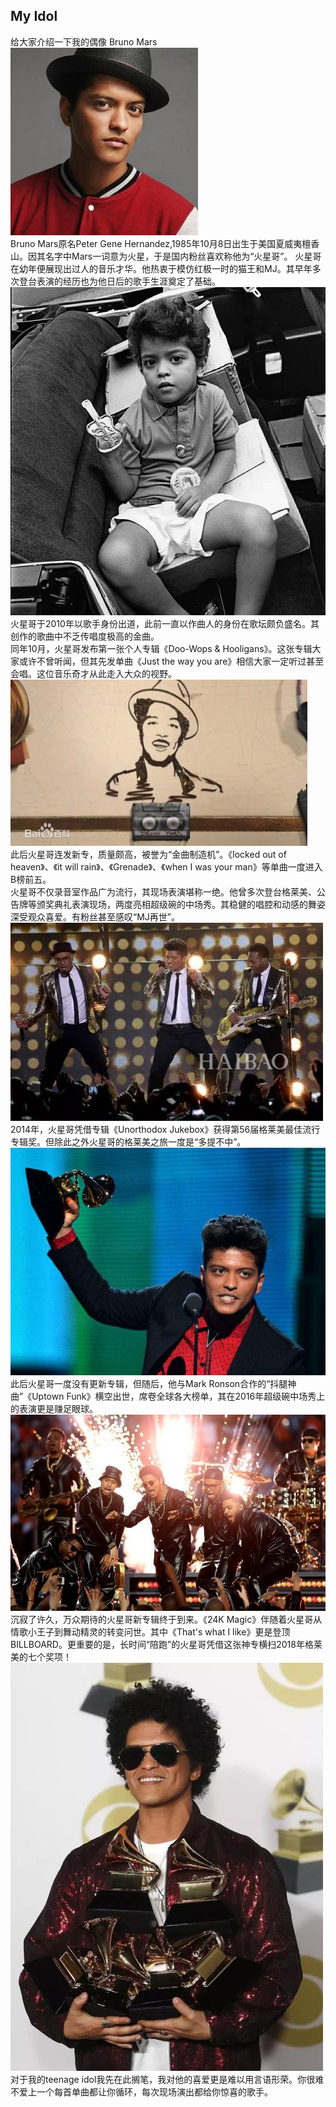 ## My Idol
给大家介绍一下我的偶像 Bruno Mars<br/>
![](images/BM.JPG)<br/>
Bruno Mars原名Peter Gene Hernandez,1985年10月8日出生于美国夏威夷檀香山。因其名字中Mars一词意为火星，于是国内粉丝喜欢称他为“火星哥”。
火星哥在幼年便展现出过人的音乐才华。他热衷于模仿红极一时的猫王和MJ。其早年多次登台表演的经历也为他日后的歌手生涯奠定了基础。<br/>
![](images/BM6.jpg)<br/>
火星哥于2010年以歌手身份出道，此前一直以作曲人的身份在歌坛颇负盛名。其创作的歌曲中不乏传唱度极高的金曲。<br/>
同年10月，火星哥发布第一张个人专辑《Doo-Wops & Hooligans》。这张专辑大家或许不曾听闻，但其先发单曲《Just the way you are》相信大家一定听过甚至会唱。这位音乐奇才从此走入大众的视野。<br/>
![](images/BM4.jpg)<br/>
此后火星哥连发新专，质量颇高，被誉为“金曲制造机”。《locked out of heaven》、《it will rain》、《Grenade》、《when I was your man》等单曲一度进入B榜前五。<br/>
火星哥不仅录音室作品广为流行，其现场表演堪称一绝。他曾多次登台格莱美、公告牌等颁奖典礼表演现场，两度亮相超级碗的中场秀。其稳健的唱腔和动感的舞姿深受观众喜爱。有粉丝甚至感叹“MJ再世”。<br/>
![](images/BM3.jpg)<br/>
2014年，火星哥凭借专辑《Unorthodox Jukebox》获得第56届格莱美最佳流行专辑奖。但除此之外火星哥的格莱美之旅一度是“多提不中”。<br/>
![](images/BM5.jpg)<br/>
此后火星哥一度没有更新专辑，但随后，他与Mark Ronson合作的“抖腿神曲”《Uptown Funk》横空出世，席卷全球各大榜单，其在2016年超级碗中场秀上的表演更是赚足眼球。<br/>
![](images/BM2.jpg)<br/>
沉寂了许久，万众期待的火星哥新专辑终于到来。《24K Magic》伴随着火星哥从情歌小王子到舞动精灵的转变问世。其中《That's what I like》更是登顶BILLBOARD。更重要的是，长时间“陪跑”的火星哥凭借这张神专横扫2018年格莱美的七个奖项！<br/>
![](images/BM1.jpg)<br/>
对于我的teenage idol我先在此搁笔，我对他的喜爱更是难以用言语形荣。你很难不爱上一个每首单曲都让你循环，每次现场演出都给你惊喜的歌手。<br/>